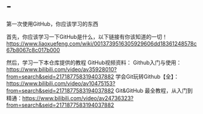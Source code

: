 # -
第一次使用GitHub，你应该学习的东西

首先，你应该学习一下GitHub是什么，以下链接有你该知道的一切！
https://www.liaoxuefeng.com/wiki/0013739516305929606dd18361248578c67b8067c8c017b000

然后，学习一下本仓库提供的教程
GitHub视频资料：
Github入门与使用：https://www.bilibili.com/video/av35928010?from=search&seid=2171877583194037882
学会Git玩转Github【全】：https://www.bilibili.com/video/av10475153?from=search&seid=2171877583194037882
Git&GitHub 最全教程，从入门到精通：https://www.bilibili.com/video/av24736323?from=search&seid=2171877583194037882
